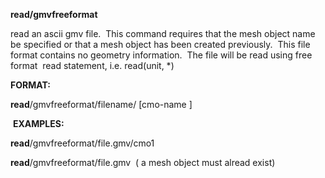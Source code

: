 **read/gmvfreeformat**

  read an ascii gmv file.  This command requires that the mesh object
  name be specified or that a mesh object has been created
  previously.  This file format contains no geometry information.  The
  file will be read using free format  read statement, i.e.
  read(unit,
*)

 **FORMAT:**

  **read**/gmvfreeformat/filename/
[cmo-name
]

  **EXAMPLES:**

  **read**/gmvfreeformat/file.gmv/cmo1

  **read**/gmvfreeformat/file.gmv  ( a mesh object must alread exist)

   


